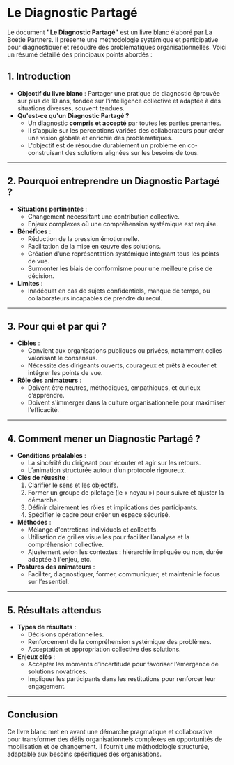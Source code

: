 # Le Diagnostic Partagé

Le document **"Le Diagnostic Partagé"** est un livre blanc élaboré par La Boétie Partners. Il présente une méthodologie systémique et participative pour diagnostiquer et résoudre des problématiques organisationnelles. Voici un résumé détaillé des principaux points abordés :


## 1. **Introduction**

-   **Objectif du livre blanc** : Partager une pratique de diagnostic éprouvée sur plus de 10 ans, fondée sur l'intelligence collective et adaptée à des situations diverses, souvent tendues.
-   **Qu'est-ce qu'un Diagnostic Partagé ?**
    -   Un diagnostic **compris et accepté** par toutes les parties prenantes.
    -   Il s'appuie sur les perceptions variées des collaborateurs pour créer une vision globale et enrichie des problématiques.
    -   L'objectif est de résoudre durablement un problème en co-construisant des solutions alignées sur les besoins de tous.

----------
## 2. **Pourquoi entreprendre un Diagnostic Partagé ?**

-   **Situations pertinentes** :
    -   Changement nécessitant une contribution collective.
    -   Enjeux complexes où une compréhension systémique est requise.
-   **Bénéfices** :
    -   Réduction de la pression émotionnelle.
    -   Facilitation de la mise en œuvre des solutions.
    -   Création d’une représentation systémique intégrant tous les points de vue.
    -   Surmonter les biais de conformisme pour une meilleure prise de décision.
-   **Limites** :
    -   Inadéquat en cas de sujets confidentiels, manque de temps, ou collaborateurs incapables de prendre du recul.

----------
## 3. **Pour qui et par qui ?**

-   **Cibles** :
    -   Convient aux organisations publiques ou privées, notamment celles valorisant le consensus.
    -   Nécessite des dirigeants ouverts, courageux et prêts à écouter et intégrer les points de vue.
-   **Rôle des animateurs** :
    -   Doivent être neutres, méthodiques, empathiques, et curieux d’apprendre.
    -   Doivent s'immerger dans la culture organisationnelle pour maximiser l’efficacité.

----------
## 4. **Comment mener un Diagnostic Partagé ?**

-   **Conditions préalables** :
    -   La sincérité du dirigeant pour écouter et agir sur les retours.
    -   L’animation structurée autour d’un protocole rigoureux.
-   **Clés de réussite** :
    1.  Clarifier le sens et les objectifs.
    2.  Former un groupe de pilotage (le « noyau ») pour suivre et ajuster la démarche.
    3.  Définir clairement les rôles et implications des participants.
    4.  Spécifier le cadre pour créer un espace sécurisé.
-   **Méthodes** :
    -   Mélange d'entretiens individuels et collectifs.
    -   Utilisation de grilles visuelles pour faciliter l’analyse et la compréhension collective.
    -   Ajustement selon les contextes : hiérarchie impliquée ou non, durée adaptée à l'enjeu, etc.
-   **Postures des animateurs** :
    -   Faciliter, diagnostiquer, former, communiquer, et maintenir le focus sur l’essentiel.

----------
## 5. **Résultats attendus**

-   **Types de résultats** :
    -   Décisions opérationnelles.
    -   Renforcement de la compréhension systémique des problèmes.
    -   Acceptation et appropriation collective des solutions.
-   **Enjeux clés** :
    -   Accepter les moments d’incertitude pour favoriser l’émergence de solutions novatrices.
    -   Impliquer les participants dans les restitutions pour renforcer leur engagement.


----------


## Conclusion
Ce livre blanc met en avant une démarche pragmatique et collaborative pour transformer des défis organisationnels complexes en opportunités de mobilisation et de changement. Il fournit une méthodologie structurée, adaptable aux besoins spécifiques des organisations.
<!--stackedit_data:
eyJoaXN0b3J5IjpbLTE3MDUxMDM0MTcsLTE2NDU1MDkwNTVdfQ
==
-->